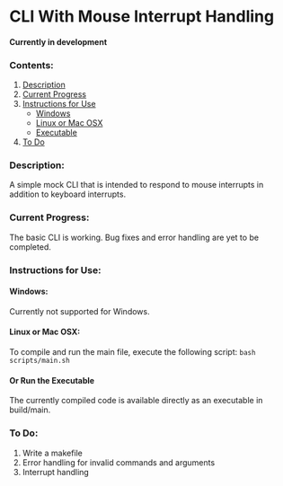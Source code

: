 # CLI With Mouse Interrupt Handling

#### Currently in development

### Contents:

1. [Description](#description)
2. [Current Progress](#current-progress)
3. [Instructions for Use](#instructions-for-use)
    - [Windows](#windows)
    - [Linux or Mac OSX](#linux-or-mac-osx)
    - [Executable](#or-run-the-executable)
4. [To Do](#to-do)

### Description:

A simple mock CLI that is intended to respond to mouse interrupts in addition to keyboard interrupts.

### Current Progress:

The basic CLI is working. Bug fixes and error handling are yet to be completed.

### Instructions for Use:

#### Windows: 

Currently not supported for Windows.

#### Linux or Mac OSX:

To compile and run the main file, execute the following script:
    `bash scripts/main.sh`

#### Or Run the Executable

The currently compiled code is available directly as an executable in build/main.

### To Do:

1. Write a makefile
2. Error handling for invalid commands and arguments
3. Interrupt handling


